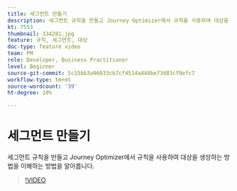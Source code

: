 ```yaml
---
title: 세그먼트 만들기
description: 세그먼트 규칙을 만들고 Journey Optimizer에서 규칙을 사용하여 대상을 생성하는 방법을 이해하는 방법을 알아봅니다.
kt: 7553
thumbnail: 334281.jpg
feature: 규칙, 세그먼트, 대상
doc-type: feature video
team: PM
role: Developer, Business Practitioner
level: Beginner
source-git-commit: 5c15bb3a96033cb7cf4514a440be73d83cf9efc7
workflow-type: tm+mt
source-wordcount: '39'
ht-degree: 10%

---
```



# 세그먼트 만들기

세그먼트 규칙을 만들고 Journey Optimizer에서 규칙을 사용하여 대상을 생성하는 방법을 이해하는 방법을 알아봅니다.

>[!VIDEO](https://video.tv.adobe.com/v/334281?quality=12)
